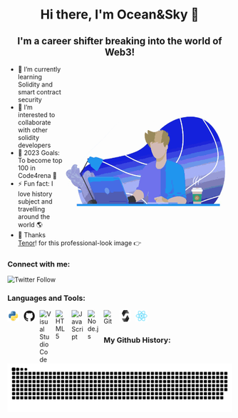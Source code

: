 #  <div align="center"> Hi there, I'm Ocean&Sky 👋 </div>
  
## <div align="center"> I'm a career shifter breaking into the world of Web3! </div>

<img src="https://github.com/bluenights004/bluenights004/blob/main/coding.gif" width=380 align=right />

- 🌱 I’m currently learning Solidity and smart contract security 
- 👯 I’m interested to collaborate with other solidity developers
- 🥅 2023 Goals: To become top 100 in Code4rena :muscle: 
- ⚡ Fun fact: I love history subject and travelling around the world :earth_americas:
- 🎨 Thanks [Tenor](https://tenor.com/view/coding-gif-24090007)! for this professional-look image 👉

### Connect with me:

![Twitter Follow](https://img.shields.io/twitter/follow/bluenights004?style=social)


### Languages and Tools:

<img align="left" alt="Python" width="26px" src="https://github.com/devicons/devicon/blob/v2.15.1/icons/python/python-original.svg" style="padding-right:10px;" />
<img align="left" alt="Github" width="26px" src="https://github.com/devicons/devicon/blob/v2.15.1/icons/github/github-original.svg" style="padding-right:10px;" />
<img align="left" alt="Visual Studio Code" width="26px" src="https://cdn.jsdelivr.net/gh/devicons/devicon/icons/vscode/vscode-original.svg" style="padding-right:10px;" />
<img align="left" alt="HTML5" width="26px" src="https://cdn.jsdelivr.net/gh/devicons/devicon/icons/html5/html5-original.svg" style="padding-right:10px;" />
<img align="left" alt="JavaScript" width="26px" src="https://cdn.jsdelivr.net/gh/devicons/devicon/icons/javascript/javascript-original.svg" style="padding-right:10px;" />
<img align="left" alt="Node.js" width="26px" src="https://cdn.jsdelivr.net/gh/devicons/devicon/icons/nodejs/nodejs-original.svg" style="padding-right:10px;" />
<img align="left" alt="Git" width="26px" src="https://cdn.jsdelivr.net/gh/devicons/devicon/icons/git/git-original.svg" style="padding-right:10px;" />
<img align="left" alt="Solidity" width="26px" src="https://github.com/devicons/devicon/blob/v2.15.1/icons/solidity/solidity-original.svg" style="padding-right:10px;" />
<img align="left" alt="React" width="26px" src="https://github.com/devicons/devicon/blob/v2.15.1/icons/react/react-original.svg" style="padding-right:10px;" />

<br>
<br>

### My Github History:
![Snake animation](https://github.com/bluenights004/bluenights004/blob/output/github-contribution-grid-snake.svg)
